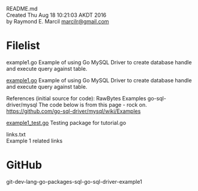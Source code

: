 README.md  
Created Thu Aug 18 10:21:03 AKDT 2016  
by Raymond E. Marcil <marcilr@gmail.com>  


Filelist  
========  
 example1.go
   Example of using Go MySQL Driver to create  database handle
   and execute query against table.

[example1.go](https://github.com/marcilr/git-dev-lang-go-packages-sql-go-sql-driver-example1/blob/master/example1.go)
  Example of using Go MySQL Driver to create database handle
  and execute query against table.

  References (initial source for code):
    RawBytes
    Examples
    go-sql-driver/mysql
    The code below is from this page - rock on.
    https://github.com/go-sql-driver/mysql/wiki/Examples

[example1_test.go](https://github.com/marcilr/git-dev-lang-go-packages-sql-go-sql-driver-example1/blob/master/example1_test.go)
  Testing package for tutorial.go  

links.txt  
  Example 1 related links  


GitHub  
======  
git-dev-lang-go-packages-sql-go-sql-driver-example1  
